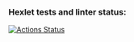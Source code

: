 ### Hexlet tests and linter status:
[![Actions Status](https://github.com/G-Man666/algorithms-project-69/actions/workflows/hexlet-check.yml/badge.svg)](https://github.com/G-Man666/algorithms-project-69/actions)
